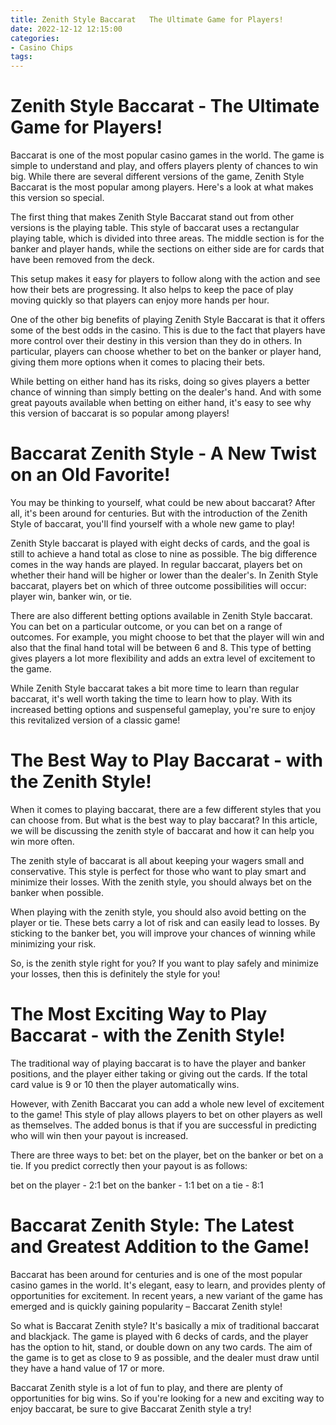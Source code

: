 ```yaml
---
title: Zenith Style Baccarat   The Ultimate Game for Players!
date: 2022-12-12 12:15:00
categories:
- Casino Chips
tags:
---
```



#  Zenith Style Baccarat - The Ultimate Game for Players!

Baccarat is one of the most popular casino games in the world. The game is simple to understand and play, and offers players plenty of chances to win big. While there are several different versions of the game, Zenith Style Baccarat is the most popular among players. Here's a look at what makes this version so special.

The first thing that makes Zenith Style Baccarat stand out from other versions is the playing table. This style of baccarat uses a rectangular playing table, which is divided into three areas. The middle section is for the banker and player hands, while the sections on either side are for cards that have been removed from the deck.

This setup makes it easy for players to follow along with the action and see how their bets are progressing. It also helps to keep the pace of play moving quickly so that players can enjoy more hands per hour.

One of the other big benefits of playing Zenith Style Baccarat is that it offers some of the best odds in the casino. This is due to the fact that players have more control over their destiny in this version than they do in others. In particular, players can choose whether to bet on the banker or player hand, giving them more options when it comes to placing their bets.

While betting on either hand has its risks, doing so gives players a better chance of winning than simply betting on the dealer's hand. And with some great payouts available when betting on either hand, it's easy to see why this version of baccarat is so popular among players!

#  Baccarat Zenith Style - A New Twist on an Old Favorite!

You may be thinking to yourself, what could be new about baccarat? After all, it's been around for centuries. But with the introduction of the Zenith Style of baccarat, you'll find yourself with a whole new game to play!

Zenith Style baccarat is played with eight decks of cards, and the goal is still to achieve a hand total as close to nine as possible. The big difference comes in the way hands are played. In regular baccarat, players bet on whether their hand will be higher or lower than the dealer's. In Zenith Style baccarat, players bet on which of three outcome possibilities will occur: player win, banker win, or tie.

There are also different betting options available in Zenith Style baccarat. You can bet on a particular outcome, or you can bet on a range of outcomes. For example, you might choose to bet that the player will win and also that the final hand total will be between 6 and 8. This type of betting gives players a lot more flexibility and adds an extra level of excitement to the game.

While Zenith Style baccarat takes a bit more time to learn than regular baccarat, it's well worth taking the time to learn how to play. With its increased betting options and suspenseful gameplay, you're sure to enjoy this revitalized version of a classic game!

#  The Best Way to Play Baccarat - with the Zenith Style!

When it comes to playing baccarat, there are a few different styles that you can choose from. But what is the best way to play baccarat? In this article, we will be discussing the zenith style of baccarat and how it can help you win more often.

The zenith style of baccarat is all about keeping your wagers small and conservative. This style is perfect for those who want to play smart and minimize their losses. With the zenith style, you should always bet on the banker when possible.

When playing with the zenith style, you should also avoid betting on the player or tie. These bets carry a lot of risk and can easily lead to losses. By sticking to the banker bet, you will improve your chances of winning while minimizing your risk.

So, is the zenith style right for you? If you want to play safely and minimize your losses, then this is definitely the style for you!

#  The Most Exciting Way to Play Baccarat - with the Zenith Style!

The traditional way of playing baccarat is to have the player and banker positions, and the player either taking or giving out the cards. If the total card value is 9 or 10 then the player automatically wins.

However, with Zenith Baccarat you can add a whole new level of excitement to the game! This style of play allows players to bet on other players as well as themselves. The added bonus is that if you are successful in predicting who will win then your payout is increased.

There are three ways to bet: bet on the player, bet on the banker or bet on a tie. If you predict correctly then your payout is as follows:

bet on the player - 2:1
bet on the banker - 1:1
bet on a tie - 8:1

#  Baccarat Zenith Style: The Latest and Greatest Addition to the Game!

Baccarat has been around for centuries and is one of the most popular casino games in the world. It's elegant, easy to learn, and provides plenty of opportunities for excitement. In recent years, a new variant of the game has emerged and is quickly gaining popularity – Baccarat Zenith style!

So what is Baccarat Zenith style? It's basically a mix of traditional baccarat and blackjack. The game is played with 6 decks of cards, and the player has the option to hit, stand, or double down on any two cards. The aim of the game is to get as close to 9 as possible, and the dealer must draw until they have a hand value of 17 or more.

Baccarat Zenith style is a lot of fun to play, and there are plenty of opportunities for big wins. So if you're looking for a new and exciting way to enjoy baccarat, be sure to give Baccarat Zenith style a try!